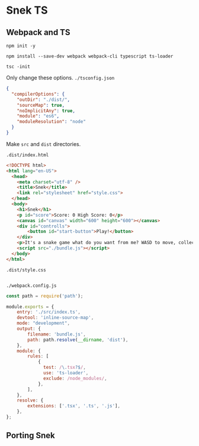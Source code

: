 # Snek TS

## Webpack and TS

`npm init -y`

`npm install --save-dev webpack webpack-cli typescript ts-loader`

`tsc -init`

Only change these options.
`./tsconfig.json`
```json
{
  "compilerOptions": {
    "outDir": "./dist/",
    "sourceMap": true, 
    "noImplicitAny": true,
    "module": "es6",
    "moduleResolution": "node"
  }
}
```

Make `src` and `dist` directories.

`.dist/index.html`
```html
<!DOCTYPE html>
<html lang="en-US">
  <head>
    <meta charset="utf-8" />
    <title>Snek</title>
    <link rel="stylesheet" href="style.css">
  </head>
  <body>
    <h1>Snek</h1>
    <p id="score">Score: 0 High Score: 0</p>
    <canvas id="canvas" width="600" height="600"></canvas>
    <div id="controlls">
        <button id="start-button">Play!</button>
    </div>
    <p>It's a snake game what do you want from me? WASD to move, collect as many fruit as you can before you die.</p>
    <script src="./bundle.js"></script>
  </body>
</html>

```

`.dist/style.css`
```css
```

`./webpack.config.js`
```js
const path = require('path');

module.exports = {
    entry: './src/index.ts',
    devtool: 'inline-source-map',
    mode: "development",
    output: {
        filename: 'bundle.js',
        path: path.resolve(__dirname, 'dist'),
    },
    module: {
        rules: [
            {
              test: /\.tsx?$/,
              use: 'ts-loader',
              exclude: /node_modules/,
            },
        ],
    },
    resolve: {
        extensions: ['.tsx', '.ts', '.js'],
    },
};
```

## Porting Snek
